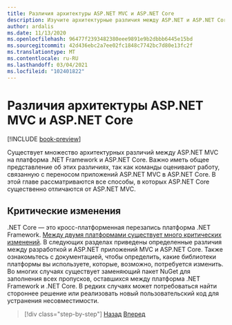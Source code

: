 ```yaml
---
title: Различия архитектуры ASP.NET MVC и ASP.NET Core
description: Изучите архитектурные различия между ASP.NET и ASP.NET Core.
author: ardalis
ms.date: 11/13/2020
ms.openlocfilehash: 96477f2393482380eee9891e9b2dbbb6445e15bd
ms.sourcegitcommit: 42d436ebc2a7ee02fc1848c7742bc7d80e13fc2f
ms.translationtype: MT
ms.contentlocale: ru-RU
ms.lasthandoff: 03/04/2021
ms.locfileid: "102401822"
---
```

# <a name="architectural-differences-between-aspnet-mvc-and-aspnet-core"></a>Различия архитектуры ASP.NET MVC и ASP.NET Core

[!INCLUDE [book-preview](../../../includes/book-preview.md)]

Существует множество архитектурных различий между ASP.NET MVC на платформа .NET Framework и ASP.NET Core. Важно иметь общее представление об этих различиях, так как команды оценивают работу, связанную с переносом приложений ASP.NET MVC в ASP.NET Core. В этой главе рассматриваются все способы, в которых ASP.NET Core существенно отличаются от ASP.NET MVC.

## <a name="breaking-changes"></a>Критические изменения

.NET Core — это кросс-платформенная перезапись платформа .NET Framework. [Между двумя платформами существует много критических изменений](../../core/compatibility/fx-core.md). В следующих разделах приведены определенные различия между разработкой и ASP.NET приложений MVC и ASP.NET Core. Также ознакомьтесь с документацией, чтобы определить, какие библиотеки платформы вы используете, которые, возможно, потребуется изменить. Во многих случаях существует заменяющий пакет NuGet для заполнения всех пропусков, оставшихся между платформа .NET Framework и .NET Core. В редких случаях может потребоваться найти стороннее решение или реализовать новый пользовательский код для устранения несовместимости.

>[!div class="step-by-step"]
>[Назад](additional-migration-resources.md)
>[Вперед](app-startup-differences.md)
